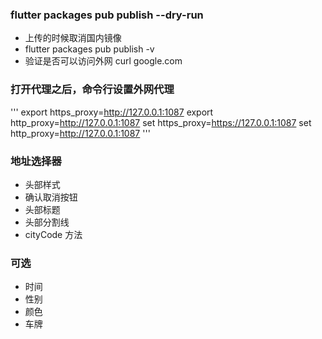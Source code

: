 

### flutter packages pub publish --dry-run

- 上传的时候取消国内镜像
- flutter packages pub publish -v 
- 验证是否可以访问外网 curl google.com

### 打开代理之后，命令行设置外网代理
'''
export https_proxy=http://127.0.0.1:1087
export http_proxy=http://127.0.0.1:1087
set https_proxy=https://127.0.0.1:1087
set http_proxy=http://127.0.0.1:1087
'''


### 地址选择器
- 头部样式
- 确认取消按钮
- 头部标题
- 头部分割线
- cityCode 方法


### 可选
- 时间
- 性别
- 颜色
- 车牌
